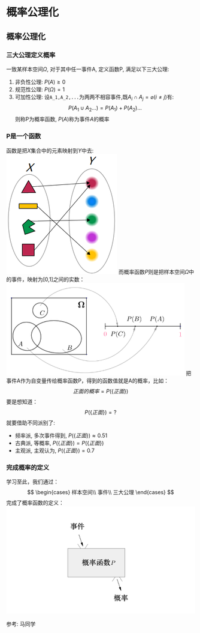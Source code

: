 # 概率公理化

## 概率公理化
### 三大公理定义概率
一致某样本空间$\Omega$, 对于其中任一事件A, 定义函数P, 满足以下三大公理:
1. 非负性公理: $P(A)\geq 0$
2. 规范性公理: $P(\Omega)=1$
3. 可加性公理: 设`A_1,A_2,...`为两两不相容事件,既$A_i \cap A_j = \varnothing(i \neq j)$有:
$$
P(A_1 \cup A_2 ...)=P(A_1)+P(A_2)...
$$
则称P为概率函数, $P(A)$称为事件$A$的概率

### P是一个函数
函数是把$X$集合中的元素映射到$Y$中去:
![](./probability_概率公理化/5.png)
而概率函数$P$则是把样本空间$\Omega$中的事件，映射为[0,1]之间的实数：
![](./probability_概率公理化/6.png)
把事件A作为自变量传给概率函数P，得到的函数值就是A的概率，比如：
$$
正面的概率=P(\{正面\})
$$
要是想知道：
$$
P(\{正面\})=?
$$
就要借助不同派别了:
- 频率派, 多次事件得到, $P(\{正面\})\approx 0.51$
- 古典派, 等概率, $P(\{正面\}) = P(\{正面\})$
- 主观派, 主观认为, $P(\{正面\})= 0.7$

### 完成概率的定义
学习至此，我们通过：
$$
\begin{cases}
样本空间\\
事件\\
三大公理
\end{cases}
$$
完成了概率函数的定义：
![](./probability_概率公理化/7.png)

参考:
马同学